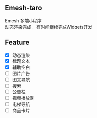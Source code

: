 ## Emesh-taro

Emesh 多端小程序  
动态渲染完成， 有时间继续完成Widgets开发

## Feature
- [x] 动态渲染
- [x] 标题文本
- [x] 辅助空白
- [ ] 图片广告
- [ ] 图文导航
- [ ] 搜索
- [ ] 公告栏
- [ ] 视频播放器
- [ ] 电梯导航
- [ ] 商品卡片 
